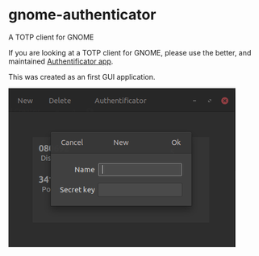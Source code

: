 # gnome-authenticator
A TOTP client for GNOME

If you are looking at a TOTP client for GNOME, please use the better, and maintained [Authentificator app](https://gitlab.gnome.org/World/Authenticator "GNOME Authentificator").

This was created as an first GUI application.

![screenshot](https://github.com/lavendthomas/gnome-authenticator/blob/master/screenshot.png)
